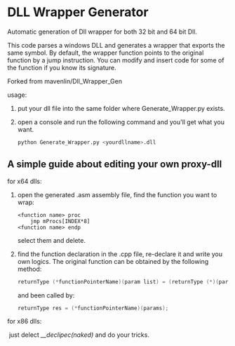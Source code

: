DLL Wrapper Generator
=====================

Automatic generation of Dll wrapper for both 32 bit and 64 bit Dll.

This code parses a windows DLL and generates a wrapper that exports the same symbol. 
By default, the wrapper function points to the original function by a jump instruction.
You can modify and insert code for some of the function if you know its signature.



Forked from mavenlin/Dll_Wrapper_Gen

usage:

1. put your dll file into the same folder where Generate_Wrapper.py exists.

2. open a console and run the following command and you'll get what you want.

   ```bash
   python Generate_Wrapper.py <yourdllname>.dll
   ```

## A simple guide about editing your own proxy-dll

for x64 dlls:

1. open the generated .asm assembly file, find the function you want to wrap:

   ```assembly
   <function name> proc
       jmp mProcs[INDEX*8]
   <function name> endp
   ```

   select them and delete.

2. find the function declaration in the .cpp file, re-declare it and write you own logics. The original function can be obtained by the following method:

   ```c++
   returnType (*functionPointerName)(param list) = (returnType (*)(param list))mProcs[INDEX]
   ```

   and been called by:

   ```c++
   returnType res = (*functionPointerName)(params);
   ```



for x86 dlls:

​	just delect *__declipec(naked)* and do your tricks.

